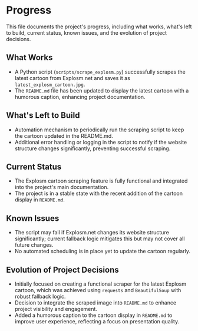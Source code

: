 # Progress

This file documents the project's progress, including what works, what's left to build, current status, known issues,
and the evolution of project decisions.

## What Works

- A Python script (`scripts/scrape_explosm.py`) successfully scrapes the latest cartoon from Explosm.net and saves it as
  `latest_explosm_cartoon.jpg`.
- The `README.md` file has been updated to display the latest cartoon with a humorous caption, enhancing project
  documentation.

## What's Left to Build

- Automation mechanism to periodically run the scraping script to keep the cartoon updated in the README.md.
- Additional error handling or logging in the script to notify if the website structure changes significantly,
  preventing successful scraping.

## Current Status

- The Explosm cartoon scraping feature is fully functional and integrated into the project's main documentation.
- The project is in a stable state with the recent addition of the cartoon display in `README.md`.

## Known Issues

- The script may fail if Explosm.net changes its website structure significantly; current fallback logic mitigates this
  but may not cover all future changes.
- No automated scheduling is in place yet to update the cartoon regularly.

## Evolution of Project Decisions

- Initially focused on creating a functional scraper for the latest Explosm cartoon, which was achieved using `requests`
  and `BeautifulSoup` with robust fallback logic.
- Decision to integrate the scraped image into `README.md` to enhance project visibility and engagement.
- Added a humorous caption to the cartoon display in `README.md` to improve user experience, reflecting a focus on
  presentation quality.
